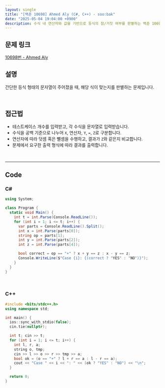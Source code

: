 ```yaml
---
layout: single
title: "[백준 10698] Ahmed Aly (C#, C++) - soo:bak"
date: "2025-05-04 19:04:00 +0900"
description: 수식 내 연산자와 값을 기반으로 등식의 참/거짓 여부를 판별하는 백준 10698번 Ahmed Aly 문제의 C# 및 C++ 풀이 및 해설
---
```


## 문제 링크
[10698번 - Ahmed Aly](https://www.acmicpc.net/problem/10698)

## 설명

간단한 등식 형태의 문자열이 주어졌을 때, 해당 식이 맞는지를 판별하는 문제입니다.

<br>

## 접근법

- 테스트케이스 개수를 입력받고, 각 수식을 문자열로 입력받습니다.
- 수식을 공백 기준으로 나누어 `X`, 연산자, `Y`, `=`, `Z`로 구분합니다.
- 연산자에 따라 덧셈 혹은 뺄셈을 수행하고, 결과가 `Z`와 같은지 비교합니다.
- 문제에서 요구한 출력 형식에 따라 결과를 출력합니다.

<br>

---

## Code

### C#

```csharp
using System;

class Program {
  static void Main() {
    int t = int.Parse(Console.ReadLine());
    for (int i = 1; i <= t; i++) {
      var parts = Console.ReadLine().Split();
      int x = int.Parse(parts[0]);
      string op = parts[1];
      int y = int.Parse(parts[2]);
      int z = int.Parse(parts[4]);

      bool correct = op == "+" ? x + y == z : x - y == z;
      Console.WriteLine($"Case {i}: {(correct ? "YES" : "NO")}");
    }
  }
}
```

<br>

### C++

```cpp
#include <bits/stdc++.h>
using namespace std;

int main() {
  ios::sync_with_stdio(false);
  cin.tie(nullptr);

  int t; cin >> t;
  for (int i = 1; i <= t; i++) {
    int l, r, a;
    string o, tmp;
    cin >> l >> o >> r >> tmp >> a;
    bool ok = (o == "+" ? l + r == a : l - r == a);
    cout << "Case " << i << ": " << (ok ? "YES" : "NO") << "\n";
  }

  return 0;
}
```
